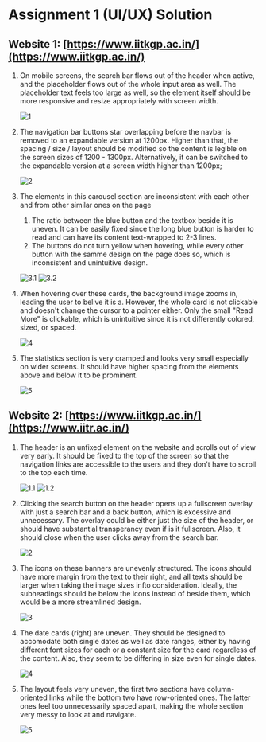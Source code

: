 # Assignment 1 (UI/UX) Solution

## Website 1: [https://www.iitkgp.ac.in/](https://www.iitkgp.ac.in/)

1. On mobile screens, the search bar flows out of the header when active, and the placeholder flows out of the whole input area as well. The placeholder text feels too large as well, so the element itself should be more responsive and resize appropriately with screen width.

   ![1](https://imgur.com/Ghg4X3x.png)

2. The navigation bar buttons star overlapping before the navbar is removed to an expandable version at 1200px. Higher than that, the spacing / size / layout should be modified so the content is legible on the screen sizes of 1200 - 1300px. Alternatively, it can be switched to the expandable version at a screen width higher than 1200px;

   ![2](https://imgur.com/mxKiM8V.png)

3. The elements in this carousel section are inconsistent with each other and from other similar ones on the page

   1. The ratio between the blue button and the textbox beside it is uneven. It can be easily fixed since the long blue button is harder to read and can have its content text-wrapped to 2-3 lines.
   2. The buttons do not turn yellow when hovering, while every other button with the samme design on the page does so, which is inconsistent and unintuitive design.

   ![3.1](https://imgur.com/I4OmTyJ.png)
   ![3.2](https://imgur.com/gm1nF5o.png)

4. When hovering over these cards, the background image zooms in, leading the user to belive it is a. However, the whole card is not clickable and doesn't change the cursor to a pointer either. Only the small "Read More" is clickable, which is unintuitive since it is not differently colored, sized, or spaced.

   ![4](https://imgur.com/VLxr4TU.png)

5. The statistics section is very cramped and looks very small especially on wider screens. It should have higher spacing from the elements above and below it to be prominent.

   ![5](https://imgur.com/hMDvJYj.png)

## Website 2: [https://www.iitkgp.ac.in/](https://www.iitr.ac.in/)

1.  The header is an unfixed element on the website and scrolls out of view very early. It should be fixed to the top of the screen so that the navigation links are accessible to the users and they don't have to scroll to the top each time.

    ![1.1](https://imgur.com/819kRvv.png)
    ![1.2](https://imgur.com/buc3Wxy.png)

2.  Clicking the search button on the header opens up a fullscreen overlay with just a search bar and a back button, which is excessive and unnecessary. The overlay could be either just the size of the header, or should have substantial transperancy even if is it fullscreen. Also, it should close when the user clicks away from the search bar.

    ![2](https://imgur.com/6sRTpn3.png)

3.  The icons on these banners are unevenly structured. The icons should have more margin from the text to their right, and all texts should be larger when taking the image sizes infto consideration. Ideally, the subheadings should be below the icons instead of beside them, which would be a more streamlined design.

    ![3](https://imgur.com/63V1j1O.png)

4.  The date cards (right) are uneven. They should be designed to accomodate both single dates as well as date ranges, either by having different font sizes for each or a constant size for the card regardless of the content. Also, they seem to be differing in size even for single dates.

    ![4](https://imgur.com/l13G1Ww.png)

5.  The layout feels very uneven, the first two sections have column-oriented links while the bottom two have row-oriented ones. The latter ones feel too unnecessarily spaced apart, making the whole section very messy to look at and navigate.

    ![5](https://imgur.com/W655VQa.png)

